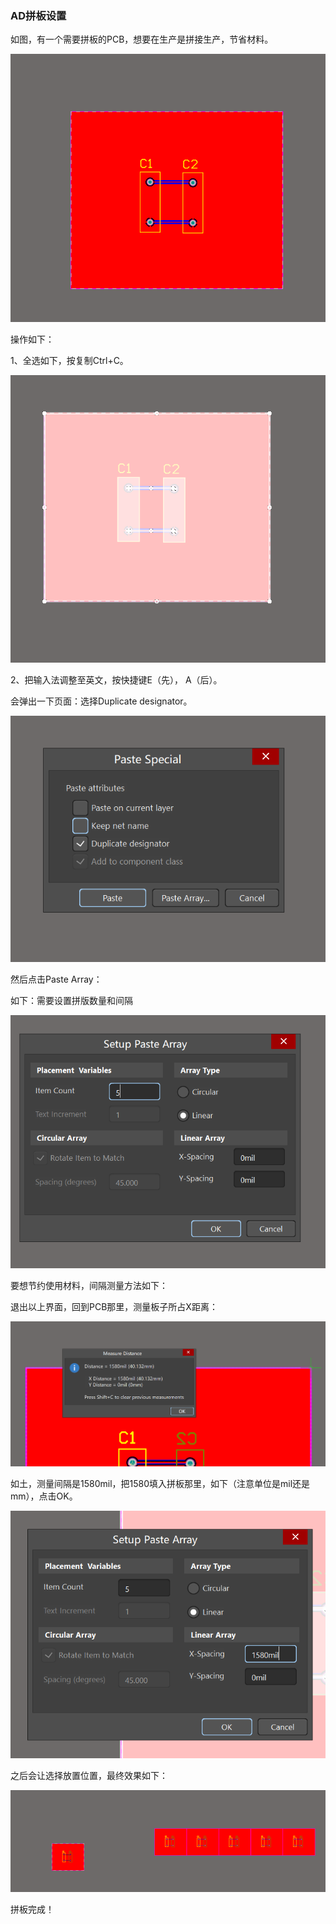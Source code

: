 ### AD拼板设置

如图，有一个需要拼板的PCB，想要在生产是拼接生产，节省材料。

![image-20230924091916192](文档中本地图片/image-20230924091916192.png)

操作如下：

1、全选如下，按复制Ctrl+C。

![image-20230924092117936](文档中本地图片/image-20230924092117936.png)

2、把输入法调整至英文，按快捷键E（先），    A（后）。

会弹出一下页面：选择Duplicate designator。

![image-20230924092522854](文档中本地图片/image-20230924092522854.png)

然后点击Paste Array：

如下：需要设置拼版数量和间隔

![image-20230924092652620](文档中本地图片/image-20230924092652620.png)

要想节约使用材料，间隔测量方法如下：

退出以上界面，回到PCB那里，测量板子所占X距离：

![image-20230924092937285](文档中本地图片/image-20230924092937285.png)

如土，测量间隔是1580mil，把1580填入拼板那里，如下（注意单位是mil还是mm），点击OK。

![image-20230924093104737](文档中本地图片/image-20230924093104737.png)

之后会让选择放置位置，最终效果如下：

![image-20230924093235651](文档中本地图片/image-20230924093235651.png)

拼板完成！